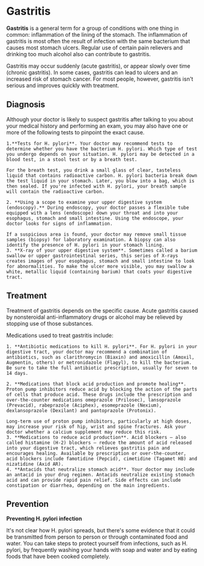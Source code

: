 # Gastritis

**Gastritis** is a general term for a group of conditions with one thing in common: inflammation of the lining of the stomach. The inflammation of gastritis is most often the result of infection with the same bacterium that causes most stomach ulcers. Regular use of certain pain relievers and drinking too much alcohol also can contribute to gastritis.

Gastritis may occur suddenly (acute gastritis), or appear slowly over time (chronic gastritis). In some cases, gastritis can lead to ulcers and an increased risk of stomach cancer. For most people, however, gastritis isn't serious and improves quickly with treatment.

## Diagnosis

Although your doctor is likely to suspect gastritis after talking to you about your medical history and performing an exam, you may also have one or more of the following tests to pinpoint the exact cause.

    1.**Tests for H. pylori**. Your doctor may recommend tests to determine whether you have the bacterium H. pylori. Which type of test you undergo depends on your situation. H. pylori may be detected in a blood test, in a stool test or by a breath test.

    For the breath test, you drink a small glass of clear, tasteless liquid that contains radioactive carbon. H. pylori bacteria break down the test liquid in your stomach. Later, you blow into a bag, which is then sealed. If you're infected with H. pylori, your breath sample will contain the radioactive carbon.

    2. **Using a scope to examine your upper digestive system (endoscopy).** During endoscopy, your doctor passes a flexible tube equipped with a lens (endoscope) down your throat and into your esophagus, stomach and small intestine. Using the endoscope, your doctor looks for signs of inflammation.

    If a suspicious area is found, your doctor may remove small tissue samples (biopsy) for laboratory examination. A biopsy can also identify the presence of H. pylori in your stomach lining.
    3. **X-ray of your upper digestive system**. Sometimes called a barium swallow or upper gastrointestinal series, this series of X-rays creates images of your esophagus, stomach and small intestine to look for abnormalities. To make the ulcer more visible, you may swallow a white, metallic liquid (containing barium) that coats your digestive tract.


## Treatment

Treatment of gastritis depends on the specific cause. Acute gastritis caused by nonsteroidal anti-inflammatory drugs or alcohol may be relieved by stopping use of those substances.

Medications used to treat gastritis include:

    1. **Antibiotic medications to kill H. pylori**. For H. pylori in your digestive tract, your doctor may recommend a combination of antibiotics, such as clarithromycin (Biaxin) and amoxicillin (Amoxil, Augmentin, others) or metronidazole (Flagyl), to kill the bacterium. Be sure to take the full antibiotic prescription, usually for seven to 14 days.

    2. **Medications that block acid production and promote healing**. Proton pump inhibitors reduce acid by blocking the action of the parts of cells that produce acid. These drugs include the prescription and over-the-counter medications omeprazole (Prilosec), lansoprazole (Prevacid), rabeprazole (Aciphex), esomeprazole (Nexium), dexlansoprazole (Dexilant) and pantoprazole (Protonix).

    Long-term use of proton pump inhibitors, particularly at high doses, may increase your risk of hip, wrist and spine fractures. Ask your doctor whether a calcium supplement may reduce this risk.
    3. **Medications to reduce acid production**. Acid blockers — also called histamine (H-2) blockers — reduce the amount of acid released into your digestive tract, which relieves gastritis pain and encourages healing. Available by prescription or over-the-counter, acid blockers include famotidine (Pepcid), cimetidine (Tagamet HB) and nizatidine (Axid AR).
    4. **Antacids that neutralize stomach acid**. Your doctor may include an antacid in your drug regimen. Antacids neutralize existing stomach acid and can provide rapid pain relief. Side effects can include constipation or diarrhea, depending on the main ingredients.

## Prevention
**Preventing H. pylori infection**

It's not clear how H. pylori spreads, but there's some evidence that it could be transmitted from person to person or through contaminated food and water. You can take steps to protect yourself from infections, such as H. pylori, by frequently washing your hands with soap and water and by eating foods that have been cooked completely.

